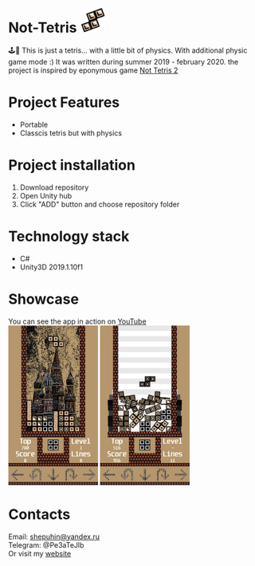 # Not-Tetris <img src="https://github.com/Pe3aTeJlb/Pe3aTeJlb/blob/main/ReadmeResources/Not-Tetris/Soviet%20Builder%20logo.png" width="50" height="50" />
🕹📱
This is just a tetris... with a little bit of physics. With additional physic game mode :)
It was written during summer 2019 - february 2020.
the project is inspired by eponymous game [Not Tetris 2](https://stabyourself.net/nottetris2/)

# Project Features
* Portable
* Classcis tetris but with physics 
        
# Project installation
1. Download repository 
2. Open Unity  hub
3. Click "ADD" button and choose repository folder

# Technology stack
- C#
- Unity3D 2019.1.10f1

# Showcase
You can see the app in action on [YouTube](https://www.youtube.com/watch?v=sjkMkRVA0wc)  
<img src="https://github.com/Pe3aTeJlb/Pe3aTeJlb/blob/main/ReadmeResources/Not-Tetris/j2vEDLMmzBc.jpg" width="180" height="320" /> <img src="https://github.com/Pe3aTeJlb/Pe3aTeJlb/blob/main/ReadmeResources/Not-Tetris/7JA68MDCvW4.jpg" width="180" height="320" />

# Contacts
Email: shepuhin@yandex.ru  
Telegram: @Pe3aTeJlb  
Or visit my [website](https://sites.google.com/view/pplosstudio/%D0%B3%D0%BB%D0%B0%D0%B2%D0%BD%D0%B0%D1%8F)
